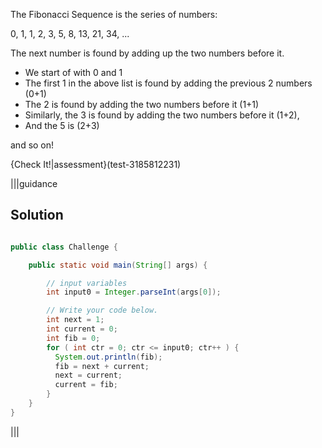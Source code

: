The Fibonacci Sequence is the series of numbers:

0, 1, 1, 2, 3, 5, 8, 13, 21, 34, ...

The next number is found by adding up the two numbers before it.

- We start of with 0 and 1
- The first 1 in the above list is found by adding the previous 2 numbers (0+1)
- The 2 is found by adding the two numbers before it (1+1)
- Similarly, the 3 is found by adding the two numbers before it (1+2),
- And the 5 is (2+3)

and so on!

{Check It!|assessment}(test-3185812231)

|||guidance
## Solution
```java

public class Challenge {

    public static void main(String[] args) {

        // input variables
        int input0 = Integer.parseInt(args[0]);

        // Write your code below.
        int next = 1;
        int current = 0;
        int fib = 0;
        for ( int ctr = 0; ctr <= input0; ctr++ ) {
          System.out.println(fib);
          fib = next + current;
          next = current;
          current = fib;
        }
    }
}

```
|||